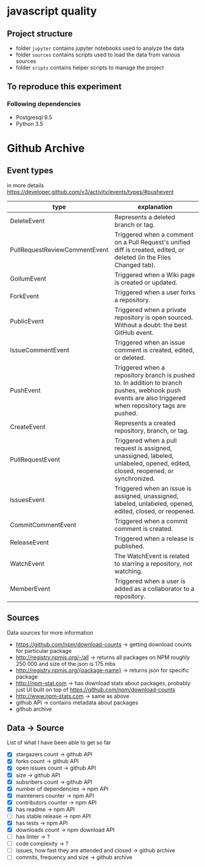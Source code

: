 # javascript quality

## Project structure
- folder `jupyter` contains jupyter notebooks used to analyze the data
- folder `sources` contains scripts used to load the data from various sources
- folder `sripts` contains helper scripts to manage the project


## To reproduce this experiment

### Following dependencies
- Postgresql 9.5
- Python 3.5



# Github Archive

## Event types
in more details https://developer.github.com/v3/activity/events/types/#pushevent

type | explanation
------------ | -------------
DeleteEvent | Represents a deleted branch or tag.
PullRequestReviewCommentEvent | Triggered when a comment on a Pull Request's unified diff is created, edited, or deleted (in the Files Changed tab).
GollumEvent | Triggered when a Wiki page is created or updated.
ForkEvent | Triggered when a user forks a repository.
PublicEvent | Triggered when a private repository is open sourced. Without a doubt: the best GitHub event.
IssueCommentEvent | Triggered when an issue comment is created, edited, or deleted.
PushEvent | Triggered when a repository branch is pushed to. In addition to branch pushes, webhook push events are also triggered when repository tags are pushed.
CreateEvent | Represents a created repository, branch, or tag.
PullRequestEvent | Triggered when a pull request is assigned, unassigned, labeled, unlabeled, opened, edited, closed, reopened, or synchronized.
IssuesEvent | Triggered when an issue is assigned, unassigned, labeled, unlabeled, opened, edited, closed, or reopened.
CommitCommentEvent | Triggered when a commit comment is created.
ReleaseEvent | Triggered when a release is published.
WatchEvent | The WatchEvent is related to starring a repository, not watching.
MemberEvent | Triggered when a user is added as a collaborator to a repository.


## Sources

Data sources for more information

- https://github.com/npm/download-counts -> getting download counts for particular package
- http://registry.npmjs.org/-/all -> returns all packages on NPM roughly 250 000 and size of the json is 175 mbs
- http://registry.npmjs.org/{package-name} -> returns json for specific package
- http://npm-stat.com -> has download stats about packages, probably just UI built on top of https://github.com/npm/download-counts
- http://www.npm-stats.com -> same as above
- github API -> contains metadata about packages
- github archive


## Data -> Source
List of what I have been able to get so far
- [x] stargazers count -> github API
- [x] forks count -> github API
- [x] open issues count -> github API
- [x] size -> github API
- [x] subsribers count -> github API
- [x] number of dependencies -> npm API
- [x] mainteners counter -> npm API
- [x] contributors counter -> npm API
- [x] has readme -> npm API
- [ ] has stable release -> npm API
- [x] has tests -> npm API
- [x] downloads count -> npm download API
- [ ] has linter -> ?
- [ ] code complexity -> ?
- [ ] issues, how fast they are attended and closed -> github archive
- [ ] commits, frequency and size -> github archive
